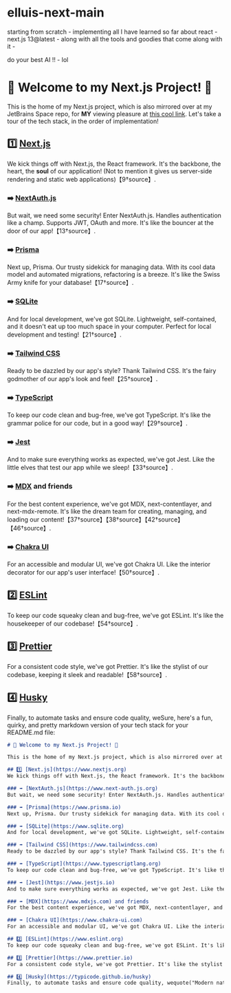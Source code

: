 # elluis-next-main
starting from scratch - implementing all I have learned so far about react - next.js 13@latest - along with all the tools and goodies that come along with it - 

do your best AI !! - lol

# 🚀 Welcome to my Next.js Project! 🚀

This is the home of my Next.js project, which is also mirrored over at my JetBrains Space repo, for **MY** viewing pleasure at [this cool link](https://elluiscodes.jetbrains.space/p/main/repositories/elluis-next-main/files/main). Let's take a tour of the tech stack, in the order of implementation!

## 1️⃣ [Next.js](https://www.nextjs.org)
We kick things off with Next.js, the React framework. It's the backbone, the heart, the **soul** of our application! (Not to mention it gives us server-side rendering and static web applications)【9†source】.

### ➡️ [NextAuth.js](https://www.next-auth.js.org)
But wait, we need some security! Enter NextAuth.js. Handles authentication like a champ. Supports JWT, OAuth and more. It's like the bouncer at the door of our app!【13†source】.

### ➡️ [Prisma](https://www.prisma.io)
Next up, Prisma. Our trusty sidekick for managing data. With its cool data model and automated migrations, refactoring is a breeze. It's like the Swiss Army knife for your database!【17†source】.

### ➡️ [SQLite](https://www.sqlite.org)
And for local development, we've got SQLite. Lightweight, self-contained, and it doesn't eat up too much space in your computer. Perfect for local development and testing!【21†source】.

### ➡️ [Tailwind CSS](https://www.tailwindcss.com)
Ready to be dazzled by our app's style? Thank Tailwind CSS. It's the fairy godmother of our app's look and feel!【25†source】.

### ➡️ [TypeScript](https://www.typescriptlang.org)
To keep our code clean and bug-free, we've got TypeScript. It's like the grammar police for our code, but in a good way!【29†source】.

### ➡️ [Jest](https://www.jestjs.io)
And to make sure everything works as expected, we've got Jest. Like the little elves that test our app while we sleep!【33†source】.

### ➡️ [MDX](https://www.mdxjs.com) and friends
For the best content experience, we've got MDX, next-contentlayer, and next-mdx-remote. It's like the dream team for creating, managing, and loading our content!【37†source】【38†source】【42†source】【46†source】.

### ➡️ [Chakra UI](https://www.chakra-ui.com)
For an accessible and modular UI, we've got Chakra UI. Like the interior decorator for our app's user interface!【50†source】.

## 2️⃣ [ESLint](https://www.eslint.org)
To keep our code squeaky clean and bug-free, we've got ESLint. It's like the housekeeper of our codebase!【54†source】.

## 3️⃣ [Prettier](https://www.prettier.io)
For a consistent code style, we've got Prettier. It's like the stylist of our codebase, keeping it sleek and readable!【58†source】.

## 4️⃣ [Husky](https://typicode.github.io/husky)
Finally, to automate tasks and ensure code quality, weSure, here's a fun, quirky, and pretty markdown version of your tech stack for your README.md file:

```markdown
# 🚀 Welcome to my Next.js Project! 🚀

This is the home of my Next.js project, which is also mirrored over at my JetBrains Space repo at [this cool link](https://elluiscodes.jetbrains.space/p/main/repositories/elluis-next-main/files/main). Let's take a tour of the tech stack, in the order of implementation!

## 1️⃣ [Next.js](https://www.nextjs.org)
We kick things off with Next.js, the React framework. It's the backbone, the heart, the **soul** of our application! (Not to mention it gives us server-side rendering and static web applications)【9†source】.

### ➡️ [NextAuth.js](https://www.next-auth.js.org)
But wait, we need some security! Enter NextAuth.js. Handles authentication like a champ. Supports JWT, OAuth and more. It's like the bouncer at the door of our app!【13†source】.

### ➡️ [Prisma](https://www.prisma.io)
Next up, Prisma. Our trusty sidekick for managing data. With its cool data model and automated migrations, refactoring is a breeze. It's like the Swiss Army knife for your database!【17†source】.

### ➡️ [SQLite](https://www.sqlite.org)
And for local development, we've got SQLite. Lightweight, self-contained, and it doesn't eat up too much space in your computer. Perfect for local development and testing!【21†source】.

### ➡️ [Tailwind CSS](https://www.tailwindcss.com)
Ready to be dazzled by our app's style? Thank Tailwind CSS. It's the fairy godmother of our app's look and feel!【25†source】.

### ➡️ [TypeScript](https://www.typescriptlang.org)
To keep our code clean and bug-free, we've got TypeScript. It's like the grammar police for our code, but in a good way!【29†source】.

### ➡️ [Jest](https://www.jestjs.io)
And to make sure everything works as expected, we've got Jest. Like the little elves that test our app while we sleep!【33†source】.

### ➡️ [MDX](https://www.mdxjs.com) and friends
For the best content experience, we've got MDX, next-contentlayer, and next-mdx-remote. It's like the dream team for creating, managing, and loading our content!【37†source】【38†source】【42†source】【46†source】.

### ➡️ [Chakra UI](https://www.chakra-ui.com)
For an accessible and modular UI, we've got Chakra UI. Like the interior decorator for our app's user interface!【50†source】.

## 2️⃣ [ESLint](https://www.eslint.org)
To keep our code squeaky clean and bug-free, we've got ESLint. It's like the housekeeper of our codebase!【54†source】.

## 3️⃣ [Prettier](https://www.prettier.io)
For a consistent code style, we've got Prettier. It's like the stylist of our codebase, keeping it sleek and readable!【58†source】.

## 4️⃣ [Husky](https://typicode.github.io/husky)
Finally, to automate tasks and ensure code quality, wequote("Modern native git hooks made", "supports all Git hooks")


